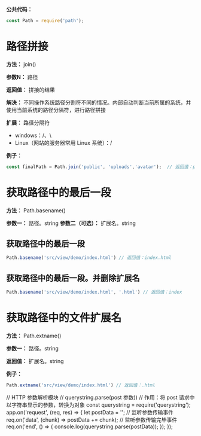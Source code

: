 **公共代码：**
```js
const Path = require('path');
```

# 路径拼接
  **方法：** join()

  **参数N：** 路径
 
  **返回值：** 拼接的结果

  **解决：** 不同操作系统路径分割符不同的情况。内部自动判断当前所属的系统，并使用当前系统的路径分隔符，进行路径拼接
  
  **扩展：** 路径分隔符
  - windows：/、\
  - Linux（网站的服务器常用 Linux 系统）：/

  **例子：**
  ```js
  const finalPath = Path.join('public', 'uploads','avatar');  // 返回值：public/uploads/avatar
  ``` 

# 获取路径中的最后一段
  **方法：** Path.basename()

  **参数一：** 路径。string
  **参数二（可选）：** 扩展名。string
  
  ## 获取路径中的最后一段
  ```js
  Path.basename('src/view/demo/index.html') // 返回值：index.html
  ```

  ## 获取路径中的最后一段。并删除扩展名
  ```js
  Path.basename('src/view/demo/index.html', '.html') // 返回值：index
  ```

# 获取路径中的文件扩展名
  **方法：** Path.extname()

  **参数一：** 路径。string

  **返回值：** 扩展名。string

  **例子：**
  ```js
  Path.extname('src/view/demo/index.html') // 返回值：.html
  ```

// HTTP 参数解析模块
// querystring.parse(post 参数))
    // 作用：将 post 请求中以字符串显示的参数，转换为对象
const querystring = require('querystring');
app.on('request', (req, res) => {
    let postData = '';
    // 监听参数传输事件
    req.on('data', (chunk) => postData += chunk);
    // 监听参数传输完毕事件
    req.on('end', () => {
        console.log(querystring.parse(postData));
    });
});